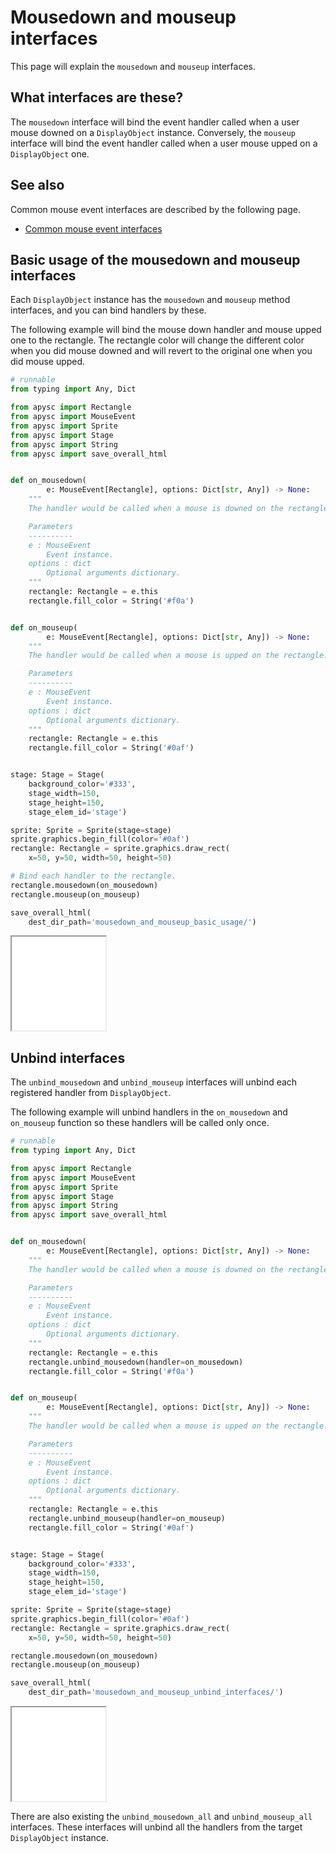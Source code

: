 # Mousedown and mouseup interfaces

This page will explain the `mousedown` and `mouseup` interfaces.

## What interfaces are these?

The `mousedown` interface will bind the event handler called when a user mouse downed on a `DisplayObject` instance. Conversely, the `mouseup` interface will bind the event handler called when a user mouse upped on a `DisplayObject` one.

## See also

Common mouse event interfaces are described by the following page.

- [Common mouse event interfaces](mouse_event_common.md)

## Basic usage of the mousedown and mouseup interfaces

Each `DisplayObject` instance has the `mousedown` and `mouseup` method interfaces, and you can bind handlers by these.

The following example will bind the mouse down handler and mouse upped one to the rectangle. The rectangle color will change the different color when you did mouse downed and will revert to the original one when you did mouse upped.

```py
# runnable
from typing import Any, Dict

from apysc import Rectangle
from apysc import MouseEvent
from apysc import Sprite
from apysc import Stage
from apysc import String
from apysc import save_overall_html


def on_mousedown(
        e: MouseEvent[Rectangle], options: Dict[str, Any]) -> None:
    """
    The handler would be called when a mouse is downed on the rectangle.

    Parameters
    ----------
    e : MouseEvent
        Event instance.
    options : dict
        Optional arguments dictionary.
    """
    rectangle: Rectangle = e.this
    rectangle.fill_color = String('#f0a')


def on_mouseup(
        e: MouseEvent[Rectangle], options: Dict[str, Any]) -> None:
    """
    The handler would be called when a mouse is upped on the rectangle.

    Parameters
    ----------
    e : MouseEvent
        Event instance.
    options : dict
        Optional arguments dictionary.
    """
    rectangle: Rectangle = e.this
    rectangle.fill_color = String('#0af')


stage: Stage = Stage(
    background_color='#333',
    stage_width=150,
    stage_height=150,
    stage_elem_id='stage')

sprite: Sprite = Sprite(stage=stage)
sprite.graphics.begin_fill(color='#0af')
rectangle: Rectangle = sprite.graphics.draw_rect(
    x=50, y=50, width=50, height=50)

# Bind each handler to the rectangle.
rectangle.mousedown(on_mousedown)
rectangle.mouseup(on_mouseup)

save_overall_html(
    dest_dir_path='mousedown_and_mouseup_basic_usage/')
```

<iframe src="static/mousedown_and_mouseup_basic_usage/index.html" width="150" height="150"></iframe>

## Unbind interfaces

The `unbind_mousedown` and `unbind_mouseup` interfaces will unbind each registered handler from `DisplayObject`.

The following example will unbind handlers in the `on_mousedown` and `on_mouseup` function so these handlers will be called only once.

```py
# runnable
from typing import Any, Dict

from apysc import Rectangle
from apysc import MouseEvent
from apysc import Sprite
from apysc import Stage
from apysc import String
from apysc import save_overall_html


def on_mousedown(
        e: MouseEvent[Rectangle], options: Dict[str, Any]) -> None:
    """
    The handler would be called when a mouse is downed on the rectangle.

    Parameters
    ----------
    e : MouseEvent
        Event instance.
    options : dict
        Optional arguments dictionary.
    """
    rectangle: Rectangle = e.this
    rectangle.unbind_mousedown(handler=on_mousedown)
    rectangle.fill_color = String('#f0a')


def on_mouseup(
        e: MouseEvent[Rectangle], options: Dict[str, Any]) -> None:
    """
    The handler would be called when a mouse is upped on the rectangle.

    Parameters
    ----------
    e : MouseEvent
        Event instance.
    options : dict
        Optional arguments dictionary.
    """
    rectangle: Rectangle = e.this
    rectangle.unbind_mouseup(handler=on_mouseup)
    rectangle.fill_color = String('#0af')


stage: Stage = Stage(
    background_color='#333',
    stage_width=150,
    stage_height=150,
    stage_elem_id='stage')

sprite: Sprite = Sprite(stage=stage)
sprite.graphics.begin_fill(color='#0af')
rectangle: Rectangle = sprite.graphics.draw_rect(
    x=50, y=50, width=50, height=50)

rectangle.mousedown(on_mousedown)
rectangle.mouseup(on_mouseup)

save_overall_html(
    dest_dir_path='mousedown_and_mouseup_unbind_interfaces/')
```

<iframe src="static/mousedown_and_mouseup_unbind_interfaces/index.html" width="150" height="150"></iframe>

There are also existing the `unbind_mousedown_all` and `unbind_mouseup_all` interfaces. These interfaces will unbind all the handlers from the target `DisplayObject` instance.
